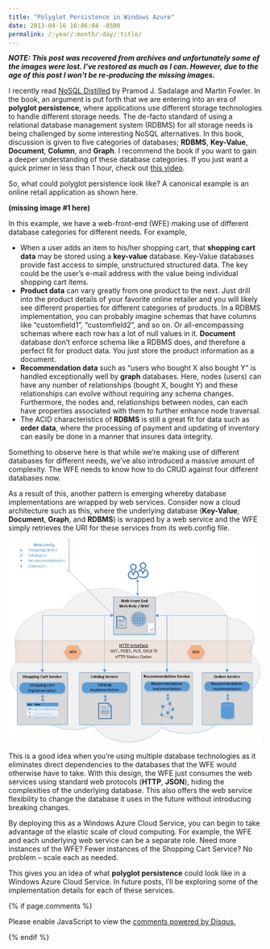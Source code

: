 ```yaml
---
title: "Polyglot Persistence in Windows Azure"
date: 2013-04-16 16:06:04 -0500
permalink: /:year/:month/:day/:title/
---
```


_**NOTE: This post was recovered from archives and unfortunately some of the images were lost.  I've restored as much as I can.  However, due to the age of this post I won't be re-producing the missing images.**_

I recently read [NoSQL Distilled](http://martinfowler.com/books/nosql.html) by Pramod J. Sadalage and Martin Fowler. In the book, an argument is put forth that we are entering into an era of **polyglot persistence**, where applications use different storage technologies to handle different storage needs. The de-facto standard of using a relational database management system (RDBMS) for all storage needs is being challenged by some interesting NoSQL alternatives. In this book, discussion is given to five categories of databases; **RDBMS**, **Key-Value**, **Document**, **Column**, and **Graph**. I recommend the book if you want to gain a deeper understanding of these database categories.  If you just want a quick primer in less than 1 hour, check out [this video](https://www.youtube.com/watch?v=qI_g07C_Q5I).

So, what could polyglot persistence look like?  A canonical example is an online retail application as shown here.

**(missing image #1 here)**

In this example, we have a web-front-end (WFE) making use of different database categories for different needs. For example,

- When a user adds an item to his/her shopping cart, that **shopping cart data** may be stored using a **key-value** database. Key-Value databases provide fast access to simple, unstructured structured data. The key could be the user’s e-mail address with the value being individual shopping cart items.
- **Product data** can vary greatly from one product to the next. Just drill into the product details of your favorite online retailer and you will likely see different properties for different categories of products. In a RDBMS implementation, you can probably imagine schemas that have columns like “customfield1”, “customfield2”, and so on. Or all-encompassing schemas where each row has a lot of null values in it. **Document** database don’t enforce schema like a RDBMS does, and therefore a perfect fit for product data. You just store the product information as a document.
- **Recommendation data** such as “users who bought X also bought Y” is handled exceptionally well by **graph** databases. Here, nodes (users) can have any number of relationships (bought X, bought Y) and these relationships can evolve without requiring any schema changes. Furthermore, the nodes and, relationships between nodes, can each have properties associated with them to further enhance node traversal.
- The ACID characteristics of **RDBMS** is still a great fit for data such as **order data**, where the processing of payment and updating of inventory can easily be done in a manner that insures data integrity.

Something to observe here is that while we’re making use of different databases for different needs, we’ve also introduced a massive amount of complexity. The WFE needs to know how to do CRUD against four different databases now. 

As a result of this, another pattern is emerging whereby database implementations are wrapped by web services.  Consider now a cloud architecture such as this, where the underlying database (**Key-Value**, **Document**, **Graph**, and **RDBMS**) is wrapped by a web service and the WFE simply retrieves the URI for these services from its web.config file.

![Polyglot persistence in Azure - An Example](/assets/img/pp-azure-02.png)

This is a good idea when you’re using multiple database technologies as it eliminates direct dependencies to the databases that the WFE would otherwise have to take. With this design, the WFE just consumes the web services using standard web protocols (**HTTP**, **JSON**), hiding the complexities of the underlying database. This also offers the web service flexibility to change the database it uses in the future without introducing breaking changes.

By deploying this as a Windows Azure Cloud Service, you can begin to take advantage of the elastic scale of cloud computing.  For example, the WFE and each underlying web service can be a separate role. Need more instances of the WFE? Fewer instances of the Shopping Cart Service?  No problem – scale each as needed. 

This gives you an idea of what **polyglot persistence** could look like in a Windows Azure Cloud Service. In future posts, I’ll be exploring some of the implementation details for each of these services.

{% if page.comments %}
<div id="disqus_thread"></div>
<script>

/**
*  RECOMMENDED CONFIGURATION VARIABLES: EDIT AND UNCOMMENT THE SECTION BELOW TO INSERT DYNAMIC VALUES FROM YOUR PLATFORM OR CMS.
*  LEARN WHY DEFINING THESE VARIABLES IS IMPORTANT: https://disqus.com/admin/universalcode/#configuration-variables*/
/*
var disqus_config = function () {
this.page.url = "{{ site.baseurl }}";  // Replace PAGE_URL with your page's canonical URL variable
this.page.identifier = "{{ page.url }}"; // Replace PAGE_IDENTIFIER with your page's unique identifier variable
};
*/
(function() { // DON'T EDIT BELOW THIS LINE
var d = document, s = d.createElement('script');
s.src = 'https://rickrainey.disqus.com/embed.js';
s.setAttribute('data-timestamp', +new Date());
(d.head || d.body).appendChild(s);
})();
</script>
<noscript>Please enable JavaScript to view the <a href="https://disqus.com/?ref_noscript">comments powered by Disqus.</a></noscript>
                            
{% endif %}